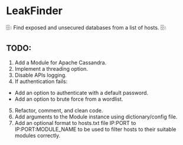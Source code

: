 # LeakFinder
🗄️💧 Find exposed and unsecured databases from a list of hosts. 🗄️💧 

## TODO:

1. Add a Module for Apache Cassandra.
2. Implement a threading option.
3. Disable APIs logging.
4. If authentication fails:
  - Add an option to authenticate with a default password.
  - Add an option to brute force from a wordlist.
5. Refactor, comment, and clean code.
6. Add arguments to the Module instance using dictionary/config file.
7. Add an optional format to hosts.txt file IP:PORT to IP:PORT:MODULE_NAME to be used to filter hosts to their suitable modules correctly.
